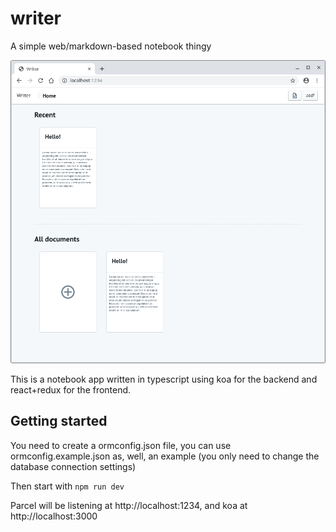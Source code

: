 # writer
A simple web/markdown-based notebook thingy

![screenshot](docs/main.png)

This is a notebook app written in typescript using koa for the backend and react+redux for the frontend.

## Getting started

You need to create a ormconfig.json file, you can use ormconfig.example.json as, well, an example (you only need to change the database connection settings)

Then start with `npm run dev`

Parcel will be listening at http://localhost:1234, and koa at http://localhost:3000
